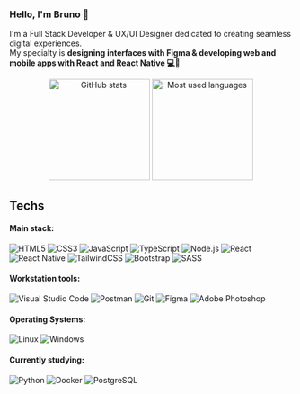 ### Hello, I'm Bruno 👋

I'm a Full Stack Developer & UX/UI Designer dedicated to creating seamless digital experiences. <br> My specialty is **designing interfaces with Figma & developing web and mobile apps with React and React Native 💻📱**

<div align="center">
    <img src="https://github-readme-stats.vercel.app/api?username=brunoglvm&show_icons=true&include_all_commits=true&count_private=true&locale=en&hide_border=true&theme=nord" height="180" alt="GitHub stats" />
    <img src="https://github-readme-stats.vercel.app/api/top-langs/?username=brunoglvm&layout=compact&hide_border=true&theme=nord" height="180" alt="Most used languages" />
</div>

## Techs

#### Main stack:

<div>
    <img src="https://img.shields.io/badge/HTML5-282D39?style=for-the-badge&logo=html5&labelColor=282D39&logoColor=81a1c1&logoWidth=-1" alt="HTML5" />
    <img src="https://img.shields.io/badge/CSS3-282D39?style=for-the-badge&logo=css3&logoColor=81a1c1&labelColor=282D39&color=282D39&logoWidth=-1" alt="CSS3" />
    <img src="https://img.shields.io/badge/JavaScript-282D39?style=for-the-badge&logo=javascript&logoColor=81a1c1&labelColor=282D39&color=282D39&logoWidth=-1" alt="JavaScript" />
    <img src="https://img.shields.io/badge/TypeScript-282D39?style=for-the-badge&logo=typescript&logoColor=81a1c1&labelColor=282D39&color=282D39&logoWidth=-1" alt="TypeScript" />
    <img src="https://img.shields.io/badge/Node.js-%23282D39?style=for-the-badge&logo=node.js&logoColor=81a1c1&labelColor=282D39&logoWidth=-1" alt="Node.js" />
    <img src="https://img.shields.io/badge/React-282D39?style=for-the-badge&logo=react&logoColor=81a1c1&labelColor=282D39&color=282D39&logoWidth=-1" alt="React" />
    <img src="https://img.shields.io/badge/React_Native-282D39?style=for-the-badge&logo=react&logoColor=81a1c1&labelColor=282D39&color=282D39&logoWidth=-1" alt="React Native" />
    <img src="https://img.shields.io/badge/TailwindCSS-282D39?style=for-the-badge&logo=tailwind-css&logoColor=81a1c1&labelColor=282D39&color=282D39&logoWidth=-1" alt="TailwindCSS" />
    <img src="https://img.shields.io/badge/Bootstrap-282D39?style=for-the-badge&logo=bootstrap&logoColor=81a1c1&labelColor=282D39&color=282D39&logoWidth=-1" alt="Bootstrap" />
    <img src="https://img.shields.io/badge/SASS-282D39?style=for-the-badge&logo=SASS&logoColor=81a1c1&labelColor=282D39&color=282D39&logoWidth=-1" alt="SASS" />
</div>

#### Workstation tools:

<div>
    <img src="https://img.shields.io/badge/Visual%20Studio%20Code-%23282D39?style=for-the-badge&logo=visual-studio-code&logoColor=81a1c1&labelColor=282D39&logoWidth=-1" alt="Visual Studio Code" />
    <img src="https://img.shields.io/badge/Postman-%23282D39?style=for-the-badge&logo=Postman&logoColor=81a1c1&labelColor=282D39&logoWidth=-1" alt="Postman" />
    <img src="https://img.shields.io/badge/GIT-%23282D39?style=for-the-badge&logo=git&logoColor=81a1c1&labelColor=282D39&logoWidth=-1" alt="Git" />
    <img src="https://img.shields.io/badge/figma-%23282D39?style=for-the-badge&logo=figma&logoColor=81a1c1&labelColor=282D39&logoWidth=-1" alt="Figma" />
    <img src="https://img.shields.io/badge/adobe%20photoshop-%23282D39?style=for-the-badge&logo=adobe%20photoshop&logoColor=81a1c1&labelColor=282D39&logoWidth=-1" alt="Adobe Photoshop" />
</div>

#### Operating Systems:

<div>
    <img src="https://img.shields.io/badge/Linux-%23282D39?style=for-the-badge&logo=linux&logoColor=81a1c1&labelColor=282D39&logoWidth=-1" alt="Linux" />
    <img src="https://img.shields.io/badge/Windows-%23282D39?style=for-the-badge&logo=windows&logoColor=81a1c1&labelColor=282D39&logoWidth=-1" alt="Windows" />
</div>

#### Currently studying:

<div>
    <img src="https://img.shields.io/badge/Python-%23282D39?style=for-the-badge&logo=python&logoColor=81a1c1&labelColor=282D39&logoWidth=-1" alt="Python" />
    <img src="https://img.shields.io/badge/Docker-%23282D39?style=for-the-badge&logo=docker&logoColor=81a1c1&labelColor=282D39&logoWidth=-1" alt="Docker" />
    <img src="https://img.shields.io/badge/PostgreSQL-%23282D39?style=for-the-badge&logo=postgresql&logoColor=81a1c1&labelColor=282D39&logoWidth=-1" alt="PostgreSQL" />
</div>
